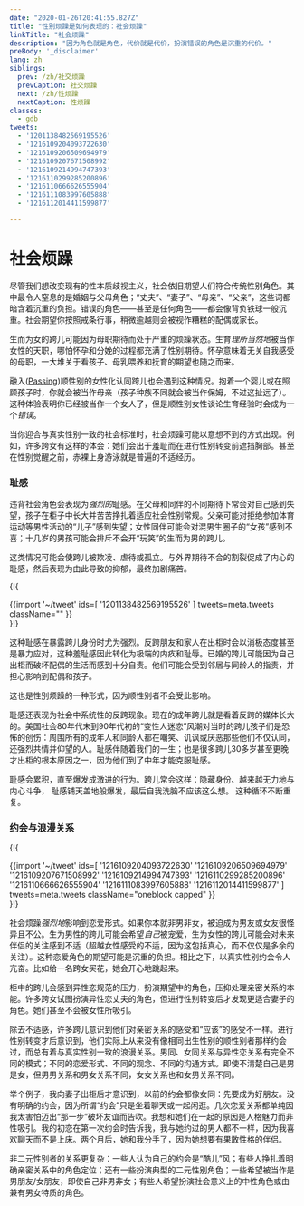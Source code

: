 ```yaml
---
date: "2020-01-26T20:41:55.827Z"
title: "性别烦躁是如何表现的：社会烦躁"
linkTitle: "社会烦躁"
description: "因为角色就是角色，代价就是代价，扮演错误的角色是沉重的代价。"
preBody: '_disclaimer'
lang: zh
siblings:
  prev: /zh/社交烦躁
  prevCaption: 社交烦躁
  next: /zh/性烦躁
  nextCaption: 性烦躁
classes:
  - gdb
tweets:
  - '1201138482569195526'
  - '1216109204093722630'
  - '1216109206509694979'
  - '1216109207671508992'
  - '1216109214994747393'
  - '1216110299285200896'
  - '1216110666626555904'
  - '1216111083997605888'
  - '1216112014411599877'

---
```


# 社会烦躁

尽管我们想改变现有的性本质歧视主义，社会依旧期望人们符合传统性别角色。其中最令人窒息的是婚姻与父母角色；“丈夫”、“妻子”、“母亲”、“父亲”，这些词都暗含着沉重的负担。错误的角色——甚至是任何角色——都会像背负铁球一般沉重。社会期望你按照戒条行事，稍微逾越则会被视作糟糕的配偶或家长。

生而为女的跨儿可能因为母职期待而处于严重的烦躁状态。生育*理所当然地*被当作女性的天职，哪怕怀孕和分娩的过程都充满了性别期待。怀孕意味着无关自我感受的母职，一大堆关于看孩子、母乳喂养和抚育的期望也随之而来。

融入([Passing](https://en.wikipedia.org/wiki/Passing_(gender)))顺性别的女性化认同跨儿也会遇到这种情况。抱着一个婴儿或在照顾孩子时，你就会被当作母亲（孩子种族不同就会被当作保姆，不过这扯远了）。这种体验表明你已经被当作一个女人了，但是顺性别女性谈论生育经验时会成为一个*错误*。

当你迎合与真实性别一致的社会标准时，社会烦躁可能以意想不到的方式出现。例如，许多跨女有这样的体会：她们会出于羞耻而在进行性别转变前遮挡胸部。甚至在性别觉醒之前，赤裸上身游泳就是普遍的不适经历。

### 耻感

违背社会角色会表现为*强烈的*耻感。在父母和同伴的不同期待下常会对自己感到失望，孩子在柜子中长大并苦苦挣扎着适应社会性别常规。父亲可能对拒绝参加体育运动等男性活动的“儿子”感到失望；女性同伴可能会对混男生圈子的“女孩”感到不喜；十几岁的男孩可能会排斥不会开“玩笑”的生而为男的跨儿。

这类情况可能会使跨儿被欺凌、虐待或孤立。与外界期待不合的割裂促成了内心的耻感，然后表现为由此导致的抑郁，最终加剧痛苦。

{!{ <div class="gutter">{{import '~/tweet' ids=[
    '1201138482569195526'
] tweets=meta.tweets className="" }}</div> }!}

这种耻感在暴露跨儿身份时尤为强烈。反跨朋友和家人在出柜时会以消极态度甚至是暴力应对，这种羞耻感因此转化为极端的内疚和耻辱。已婚的跨儿可能因为自己出柜而破坏配偶的生活而感到十分自责。他们可能会受到邻居与同龄人的指责，并担心影响到配偶和孩子。

这也是性别烦躁的一种形式，因为顺性别者不会受此影响。

耻感还表现为社会中系统性的反跨现象。现在的成年跨儿就是看着反跨的媒体长大的。美国社会80年代末到90年代初的“变性人迷恋”风潮对当时的跨儿孩子们是恐怖的创伤：周围所有的成年人和同龄人都在嘲笑、讥讽或厌恶那些他们不仅认同，还强烈共情并仰望的人。耻感伴随着我们的一生；也是很多跨儿30多岁甚至更晚才出柜的根本原因之一，因为他们到了中年才能克服耻感。

耻感会累积，直至爆发成激进的行为。跨儿常会这样：隐藏身份、越来越无力地与内心斗争， 耻感铺天盖地般爆发，最后自我洗脑不应该这么想。 这种循环不断重复。

### 约会与浪漫关系

{!{ <div class="gutter">{{import '~/tweet' ids=[
  '1216109204093722630'
  '1216109206509694979'
  '1216109207671508992'
  '1216109214994747393'
  '1216110299285200896'
  '1216110666626555904'
  '1216111083997605888'
  '1216112014411599877'
] tweets=meta.tweets className="oneblock capped" }}</div> }!}

社会烦躁*强烈地*影响到恋爱形式。如果你本就非男非女，被迫成为男友或女友很怪异且不公。生为男性的跨儿可能会希望*自己*被宠爱，生为女性的跨儿可能会对未来伴侣的关注感到不适（超越女性感受的不适，因为这包括真心，而不仅仅是多余的关注）。这种恋爱角色的期望可能是沉重的负担。相比之下，以真实性别约会令人亢奋。比如给一名跨女买花，她会开心地跳起来。

柜中的跨儿会感到异性恋规范的压力，扮演期望中的角色，压抑处理亲密关系的本能。许多跨女试图扮演异性恋丈夫的角色，但进行性别转变后才发现更适合妻子的角色。她们甚至不会被女性所吸引。

除去不适感，许多跨儿意识到他们对亲密关系的感受和“应该”的感受不一样。进行性别转变才后意识到，他们实际上从来没有像相同出生性别的顺性别者那样约会过，而总有着与真实性别一致的浪漫关系。男同、女同关系与异性恋关系有完全不同的模式；不同的恋爱形式、不同的观念、不同的沟通方式。即使不清楚自己是男是女，但男男关系和男女关系不同，女女关系也和女男关系不同。

举个例子，我向妻子出柜后才意识到，以前的约会都像女同：先要成为好朋友。没有明确的约会，因为所谓“约会”只是坐着聊天或一起闲逛。几次恋爱关系都单纯因我太害怕迈出“那一步”破坏友谊而告吹。我想和她们在一起的原因是人格魅力而非性吸引。我的初恋在第一次约会时告诉我，我与她约过的男人都不一样，因为我喜欢聊天而不是上床。两个月后，她和我分手了，因为她想要有果敢性格的伴侣。

非二元性别者的关系更复杂：一些人认为自己的约会是“酷儿”风；有些人挣扎着明确亲密关系中的角色定位；还有一些扮演典型的二元性别角色；一些希望被当作是男朋友/女朋友，即使自己非男非女；有些人希望扮演社会意义上的中性角色或由兼有男女特质的角色。
